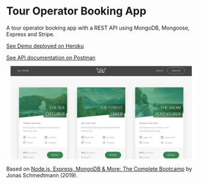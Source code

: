 # Tour Operator Booking App

A tour operator booking app with a REST API using MongoDB, Mongoose, Express and Stripe.

[See Demo deployed on Heroku](https://node-travel-app.herokuapp.com/)

[See API documentation on Postman](https://documenter.getpostman.com/view/11993746/T17Ke7HH?version=latest)

<p align="center">
  <a href="https://node-travel-app.herokuapp.com/">
    <img src="screenshot.png?raw=true" alt="See Demo deployed on Heroku">
  </a>
</p>

Based on [Node.js, Express, MongoDB & More: The Complete Bootcamp](https://www.udemy.com/course/nodejs-express-mongodb-bootcamp/) by Jonas Schmedtmann (2019).
